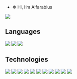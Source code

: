 - ❁ Hi, I’m Alfarabius
<p align="left">
  <img src="https://www.codewars.com/users/Alfarabius/badges/micro">
</p>

## Languages
<p align="left">
  <img src="https://img.shields.io/badge/Python-14354C?style=for-the-badge&logo=python&logoColor=white">
  <img src="https://img.shields.io/badge/C-00599C?style=for-the-badge&logoColor=white&logo=C">
  <img src="https://img.shields.io/badge/-C%23-blueviolet?style=for-the-badge&logoColor=white&logo=CSharp">
</p>

## Technologies
<p align="left">
  <img src="https://img.shields.io/badge/-Flask-black?style=for-the-badge&logo=Flask">
  <img src="https://img.shields.io/badge/-Docker-grey?style=for-the-badge&logo=Docker">
  <img src="https://img.shields.io/badge/-Postgres-blue?style=for-the-badge&logo=Postgresql&logoColor=darkblue">
  <img src="https://img.shields.io/badge/-SQLAlchemy-red?style=for-the-badge&logo=Python&logoColor=gray">
  <img src="https://img.shields.io/badge/-Pytest-blue?style=for-the-badge&logo=Pytest&logoColor=yellow">
  <img src="https://img.shields.io/badge/-Swagger-white?style=for-the-badge&logo=Swagger&logoColor=darkgreen">
  <img src="https://img.shields.io/badge/-Allure-pink?style=for-the-badge">
  <img src="https://img.shields.io/badge/-Blender-grey?style=for-the-badge&logo=Blender">
  <img src="https://img.shields.io/badge/-Blender_Api-blue?style=for-the-badge&logo=Python&logoColor=yellow">
  <img src="https://img.shields.io/badge/-Aseprite-violet?style=for-the-badge&logo=Aseprite&logoColor=white">  
  <img src="https://img.shields.io/badge/%20-%20nginx-9cf?style=for-the-badge&logo=nginx&logoColor=darkgreen">
</p>
